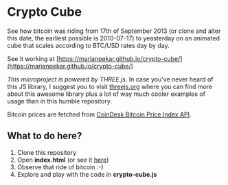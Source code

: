 # Crypto Cube

See how bitcoin was riding from 17th of September 2013 (or clone and alter this date, the earliest possible is 2010-07-17) to yeasterday on an animated cube that scales according to BTC/USD rates day by day. 

See it working at [https://marianpekar.github.io/crypto-cube/](https://marianpekar.github.io/crypto-cube/)

*This microproject is powered by THREE.js*. In case you've never heard of this JS library, I suggest you to visit [threejs.org](https://threejs.org/) where you can find more about this awesome library plus a lot of way much cooler examples of usage than in this humble repository.

Bitcoin prices are fetched from [CoinDesk Bitcoin Price Index API](https://www.coindesk.com/api).

## What to do here?

1. Clone this repository
2. Open **index.html** (or see it [here](https://marianpekar.github.io/crypto-cube/))
3. Observe that ride of bitcoin :-)
4. Explore and play with the code in **crypto-cube.js**
